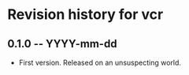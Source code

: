 # Revision history for vcr

## 0.1.0 -- YYYY-mm-dd

* First version. Released on an unsuspecting world.
